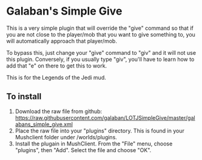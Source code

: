 # Galaban's Simple Give
This is a very simple plugin that will override the "give" command so that if you are not close to the player/mob that you want to give something to, you will automatically approach that player/mob.

To bypass this, just change your "give" command to "giv" and it will not use this plugin.  Conversely, if you usually type "giv", you'll have to learn how to add that "e" on there to get this to work.

This is for the Legends of the Jedi mud.

## To install
1. Download the raw file from github:
https://raw.githubusercontent.com/galaban/LOTJSimpleGive/master/galabans_simple_give.xml
2. Place the raw file into your "plugins" directory.  This is found in your Mushclient folder under /worlds/plugins.
3. Install the plugain in MushClient.  From the "File" menu, choose "plugins", then "Add".  Select the file and choose "OK".

